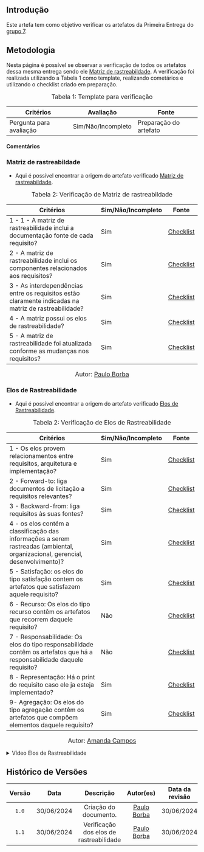 ## Introdução
Este artefa tem como objetivo verificar os artefatos da Primeira Entrega do [grupo 7](https://github.com/Requisitos-de-Software/2024.1-Meu-INSS).

## Metodologia

Nesta página é possível se observar a verificação de todos os artefatos dessa mesma entrega sendo ele [Matriz de rastreabildade](https://requisitos-de-software.github.io/2024.1-Meu-INSS/rastreabilidade/matriz/). A verificação foi realizada utilizando a Tabela 1 como template, realizando cometários e utilizando o checklist criado em preparação.

<font size="3"><p style="text-align: center">Tabela 1: Template para verificação</p></font>

<center>

Critérios | Avaliação | Fonte
--|--|--
Pergunta para avaliação| Sim/Não/Incompleto| Preparação do artefato

</center>

#### Comentários


### Matriz de rastreabildade

- Aqui é possível encontrar a origem do artefato verificado [Matriz de rastreabildade](https://requisitos-de-software.github.io/2024.1-Meu-INSS/rastreabilidade/matriz/).

<font size="3"><p style="text-align: center">Tabela 2: Verificação de Matriz de rastreabildade</p></font>

Critérios  | Sim/Não/Incompleto | Fonte
--------- | ------ | ------
1 - 1 - A matriz de rastreabilidade inclui a documentação fonte de cada requisito? | Sim  | [Checklist](https://requisitos-de-software.github.io/2024.1-Meu-INSS/verificacao/preparacao/RichPicture/)
2 - A matriz de rastreabilidade inclui os componentes relacionados aos requisitos? | Sim | [Checklist](https://requisitos-de-software.github.io/2024.1-Meu-INSS/verificacao/preparacao/RichPicture/)
3 - As interdependências entre os requisitos estão claramente indicadas na matriz de rastreabilidade? | Sim | [Checklist](https://requisitos-de-software.github.io/2024.1-Meu-INSS/verificacao/preparacao/RichPicture/)
4 - A matriz possui os elos de rastreabilidade? | Sim | [Checklist](https://requisitos-de-software.github.io/2024.1-Meu-INSS/verificacao/preparacao/RichPicture/)
5 - A matriz de rastreabilidade foi atualizada conforme as mudanças nos requisitos? | Sim | [Checklist](https://requisitos-de-software.github.io/2024.1-Meu-INSS/verificacao/preparacao/RichPicture/)


<font size="3"><p style="text-align: center">Autor: [Paulo Borba](https://github.com/paulohborba)</p></font>

### Elos de Rastreabilidade

- Aqui é possível encontrar a origem do artefato verificado [Elos de Rastreabilidade](https://requisitos-de-software.github.io/2024.1-Meu-INSS/rastreabilidade/matriz/).

<font size="3"><p style="text-align: center">Tabela 2: Verificação de Elos de Rastreabilidade</p></font>

Critérios  | Sim/Não/Incompleto | Fonte
--------- | ------ | ------
1 - Os elos provem relacionamentos entre requisitos, arquitetura e implementação? | Sim  | [Checklist](https://requisitos-de-software.github.io/2024.1-Meu-INSS/verificacao/preparacao/RichPicture/)
2 - Forward-to: liga documentos de licitação a requisitos relevantes? | Sim | [Checklist](https://requisitos-de-software.github.io/2024.1-Meu-INSS/verificacao/preparacao/RichPicture/)
3 - Backward-from: liga requisitos às suas fontes? | Sim | [Checklist](https://requisitos-de-software.github.io/2024.1-Meu-INSS/verificacao/preparacao/RichPicture/)
4 - os elos contém a classificação das informações a serem rastreadas (ambiental, organizacional, gerencial, desenvolvimento)? | Sim | [Checklist](https://requisitos-de-software.github.io/2024.1-Meu-INSS/verificacao/preparacao/RichPicture/)
5 - Satisfação: os elos do tipo satisfação contem os artefatos que satisfazem aquele requisito? | Sim | [Checklist](https://requisitos-de-software.github.io/2024.1-Meu-INSS/verificacao/preparacao/RichPicture/)
6 - Recurso: Os elos do tipo recurso contêm os artefatos que recorrem daquele requisito? | Não | [Checklist](https://requisitos-de-software.github.io/2024.1-Meu-INSS/verificacao/preparacao/RichPicture/)
7 - Responsabilidade: Os elos do tipo responsabilidade contêm os artefatos que há a responsabilidade daquele requisito? | Não | [Checklist](https://requisitos-de-software.github.io/2024.1-Meu-INSS/verificacao/preparacao/RichPicture/)
8 - Representação: Há o print do requisito caso ele ja esteja implementado? | Sim | [Checklist](https://requisitos-de-software.github.io/2024.1-Meu-INSS/verificacao/preparacao/RichPicture/)
9- Agregação: Os elos do tipo agregação contêm os artefatos que compõem elementos daquele requisito? | Sim | [Checklist](https://requisitos-de-software.github.io/2024.1-Meu-INSS/verificacao/preparacao/RichPicture/)



<font size="3"><p style="text-align: center">Autor: [Amanda Campos](https://github.com/acamposs)</p></font>
<details>
  <summary>Vídeo Elos de Rastreabilidade</summary>
<iframe width="560" height="315" src="https://www.youtube.com/embed/bXz0tpWFzQo?si=SUkiOk4IM1_oB95W" title="YouTube video player" frameborder="0" allow="accelerometer; autoplay; clipboard-write; encrypted-media; gyroscope; picture-in-picture; web-share" referrerpolicy="strict-origin-when-cross-origin" allowfullscreen></iframe>
  <font size="3"><p style="text-align: center"><b>Autor:</b> <a href="https://github.com/acamposs">Amanda Campos</a>, 2024</p></font>
</details>


## Histórico de Versões

| Versão | Data | Descrição | Autor(es) | Data da revisão | Revisor(es) |
| :--: | :--: | :--: | :--: | :--: | :--: |
|`1.0` | 30/06/2024 | Criação do documento. | [Paulo Borba](https://github.com/paulohborba)  | 30/06/2024 |[Amanda Campos](https://github.com/acamposs) |
|`1.1` | 30/06/2024 | Verificação dos elos de rastreabilidade | [Paulo Borba](https://github.com/paulohborba)  | 30/06/2024 |[Amanda Campos](https://github.com/acamposs) |